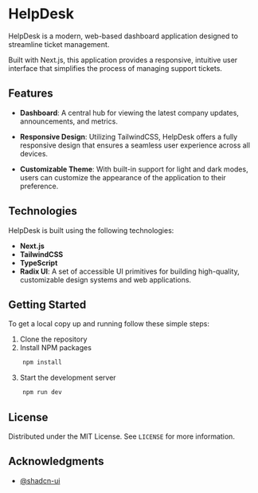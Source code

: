 # HelpDesk

HelpDesk is a modern, web-based dashboard application designed to streamline ticket management.

Built with Next.js, this application provides a responsive, intuitive user interface that simplifies the process of managing support tickets.

## Features

- **Dashboard**: A central hub for viewing the latest company updates, announcements, and metrics.

- **Responsive Design**: Utilizing TailwindCSS, HelpDesk offers a fully responsive design that ensures a seamless user experience across all devices.

- **Customizable Theme**: With built-in support for light and dark modes, users can customize the appearance of the application to their preference.

## Technologies

HelpDesk is built using the following technologies:

- **Next.js**
- **TailwindCSS**
- **TypeScript**
- **Radix UI**: A set of accessible UI primitives for building high-quality, customizable design systems and web applications.

## Getting Started

To get a local copy up and running follow these simple steps:

1.  Clone the repository
2.  Install NPM packages

```bash
    npm install
```

3.  Start the development server

```bash
    npm run dev
```

## License

Distributed under the MIT License. See `LICENSE` for more information.

## Acknowledgments

- [@shadcn-ui](https://github.com/shadcn-ui/ui)
